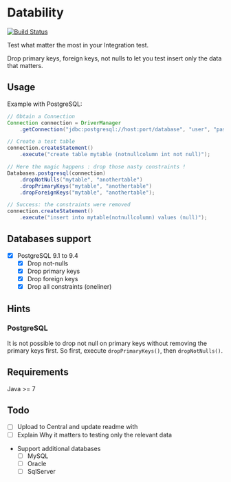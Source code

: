 # Datability

[![Build Status](https://travis-ci.org/tomsquest/datability.svg?branch=master)](https://travis-ci.org/tomsquest/datability)

Test what matter the most in your Integration test.

Drop primary keys, foreign keys, not nulls to let you test insert only the data that matters.

## Usage

Example with PostgreSQL:

``` java
// Obtain a Connection
Connection connection = DriverManager
    .getConnection("jdbc:postgresql://host:port/database", "user", "pass");

// Create a test table
connection.createStatement()
    .execute("create table mytable (notnullcolumn int not null)");

// Here the magic happens : drop those nasty constraints !
Databases.postgresql(connection)
    .dropNotNulls("mytable", "anothertable")
    .dropPrimaryKeys("mytable", "anothertable")
    .dropForeignKeys("mytable", "anothertable");

// Success: the constraints were removed
connection.createStatement()
    .execute("insert into mytable(notnullcolumn) values (null)");
```

## Databases support

* [x] PostgreSQL 9.1 to 9.4
  * [x] Drop not-nulls
  * [x] Drop primary keys
  * [x] Drop foreign keys
  * [x] Drop all constraints (oneliner)

## Hints

### PostgreSQL

It is not possible to drop not null on primary keys without removing the primary keys first.
So first, execute `dropPrimaryKeys()`, then `dropNotNulls()`.
  
## Requirements 

Java >= 7

## Todo

* [ ] Upload to Central and update readme with <dependency>
* [ ] Explain Why it matters to testing only the relevant data
* Support additional databases
  * [ ] MySQL
  * [ ] Oracle
  * [ ] SqlServer